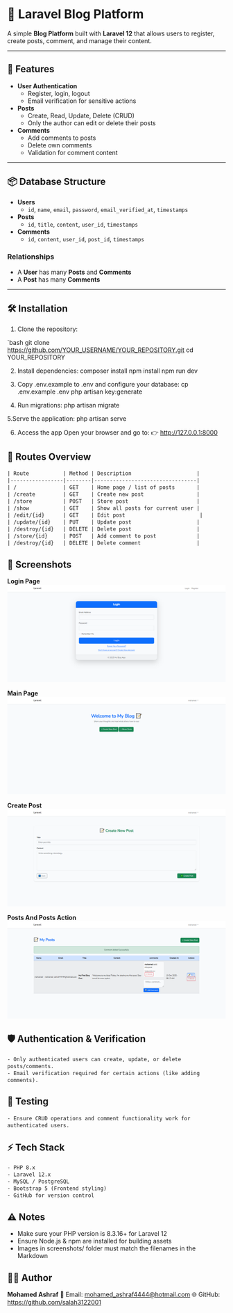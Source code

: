 # 📝 Laravel Blog Platform

A simple **Blog Platform** built with **Laravel 12** that allows users to register, create posts, comment, and manage their content.

---

## 🚀 Features

- **User Authentication**
  - Register, login, logout
  - Email verification for sensitive actions
- **Posts**
  - Create, Read, Update, Delete (CRUD)
  - Only the author can edit or delete their posts
- **Comments**
  - Add comments to posts
  - Delete own comments
  - Validation for comment content

---

## 📦 Database Structure

- **Users**
  - `id`, `name`, `email`, `password`, `email_verified_at`, `timestamps`
- **Posts**
  - `id`, `title`, `content`, `user_id`, `timestamps`
- **Comments**
  - `id`, `content`, `user_id`, `post_id`, `timestamps`

### Relationships

- A **User** has many **Posts** and **Comments**
- A **Post** has many **Comments**

---

## 🛠 Installation

1. Clone the repository:

`bash
git clone https://github.com/YOUR_USERNAME/YOUR_REPOSITORY.git
cd YOUR_REPOSITORY

2. Install dependencies:
    composer install
    npm install
    npm run dev

3. Copy .env.example to .env and configure your database:
    cp .env.example .env
    php artisan key:generate

4. Run migrations:
    php artisan migrate

5.Serve the application:
    php artisan serve

6. Access the app
    Open your browser and go to: 👉 http://127.0.0.1:8000


## 🧩 Routes Overview
           
    | Route           | Method | Description                     |
    |-----------------|--------|---------------------------------|
    | /               | GET    | Home page / list of posts       |
    | /create         | GET    | Create new post                 |
    | /store          | POST   | Store post                      |
    | /show           | GET    | Show all posts for current user |
    | /edit/{id}      | GET    | Edit post                        |
    | /update/{id}    | PUT    | Update post                     |
    | /destroy/{id}   | DELETE | Delete post                     |
    | /store/{id}     | POST   | Add comment to post             |
    | /destroy/{id}   | DELETE | Delete comment                  |

    
## 📸 Screenshots
   **Login Page**  
        ![Login Page](screenshots/login.png)
        
   **Main Page**  
        ![Main Page](screenshots/mainpage.png)
        
   **Create Post**  
        ![Create Post](screenshots/create_post.png)

   **Posts And Posts Action**
        ![Posts And Posts Action](screenshots/posts.png)

   
## 🛡 Authentication & Verification
    - Only authenticated users can create, update, or delete posts/comments.
    - Email verification required for certain actions (like adding comments).

## 🧪 Testing
    - Ensure CRUD operations and comment functionality work for authenticated users.

## ⚡ Tech Stack
    - PHP 8.x
    - Laravel 12.x
    - MySQL / PostgreSQL
    - Bootstrap 5 (Frontend styling)
    - GitHub for version control

## ⚠️ Notes
   - Make sure your PHP version is 8.3.16+ for Laravel 12
   - Ensure Node.js & npm are installed for building assets
   - Images in screenshots/ folder must match the filenames in the Markdown

## 🧑‍💻 Author
   **Mohamed Ashraf**
    📧 Email: mohamed_ashraf4444@hotmail.com
    🌐 GitHub: https://github.com/salah3122001     
    
